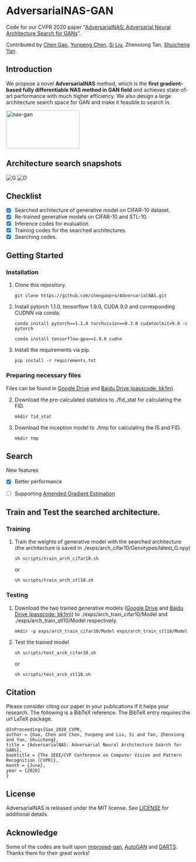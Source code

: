 # AdversarialNAS-GAN
Code for our CVPR 2020 paper "[AdversarialNAS: Adversarial Neural Architecture Search for GANs](https://arxiv.org/pdf/1912.02037.pdf)".

Contributed by [Chen Gao](https://chengaopro.github.io/), [Yunpeng Chen](https://cypw.github.io/), [Si Liu](https://scholar.google.com/citations?user=bqV8WoIAAAAJ&hl=zh-CN), Zhenxiong Tan, [Shuicheng Yan](https://scholar.google.com/citations?user=DNuiPHwAAAAJ&hl=zh-CN).

## Introduction
We propose a novel **AdversarialNAS** method, which is the **first gradient-based fully differentiable NAS method in GAN field** and achieves state-of-art performance with much higher efficiency. We also design a large architecture search space for GAN and make it feasible to search in.

<img src="imgs/fig-cell.png" alt="nas-gan" width="200" height="103">

## Architecture search snapshots
<img src="imgs/snapshot_examples/G.gif" alt="G">

<img src="imgs/snapshot_examples/D.gif" alt="D">

## Checklist
- [x] Searched architecture of generative model on CIFAR-10 dataset.
- [x] Re-trained generative models on CIFAR-10 and STL-10.
- [x] Inference codes for evaluation.
- [x] Training codes for the searched architectures.
- [x] Searching codes.

## Getting Started
### Installation
1. Clone this repository.

    ~~~
    git clone https://github.com/chengaopro/AdversarialNAS.git
    ~~~
   
2. Install pytorch 1.1.0, tensorflow 1.9.0, CUDA 9.0 and corresponding CUDNN via conda.

    ~~~
    conda install pytorch==1.1.0 torchvision==0.3.0 cudatoolkit=9.0 -c pytorch
    ~~~
   
    ~~~
    conda install tensorflow-gpu==1.9.0 cudnn
    ~~~
   
3. Install the requirements via pip.
    
    ~~~
    pip install -r requirements.txt
    ~~~

### Preparing necessary files

Files can be found in [Google Drive](https://drive.google.com/drive/folders/17Kqc5aImZ2vHJ1SH1HkrHjlk0MZeuM6q?usp=sharing) and [Baidu Drive (passcode: bk1m)](https://pan.baidu.com/s/1_1K6mqKxGj3_TBbJcSUE-Q).
   
2. Download the pre-calculated statistics to ./fid_stat for calculating the FID.
    
    ~~~
    mkdir fid_stat
    ~~~
   
3. Download the inception model to ./tmp for calculating the IS and FID.
    
    ~~~
    mkdir tmp
    ~~~
   
## Search
New features
- [x] Better performance
- [ ] Supporting [Amended Gradient Estimation](https://arxiv.org/pdf/1910.11831.pdf)


## Train and Test the searched architecture.
### Training
1. Train the weights of generative model with the searched architecture (the architecture is saved in ./exps/arch_cifar10/Genotypes/latest_G.npy)
    
    ~~~
    sh scripts/train_arch_cifar10.sh
    ~~~
    or
    ~~~
    sh scripts/train_arch_stl10.sh
    ~~~
   
### Testing
1. Download the two trained generative models ([Google Drive](https://drive.google.com/drive/folders/17Kqc5aImZ2vHJ1SH1HkrHjlk0MZeuM6q?usp=sharing) and [Baidu Drive (passcode: bk1m)](https://pan.baidu.com/s/1_1K6mqKxGj3_TBbJcSUE-Q)) to ./exps/arch_train_cifar10/Model and ./exps/arch_train_stl10/Model respectively.

    ~~~
    mkdir -p exps/arch_train_cifar10/Model exps/arch_train_stl10/Model 
    ~~~
   
2. Test the trained model
    ~~~
    sh scripts/test_arch_cifar10.sh
    ~~~
    or
    ~~~
    sh scripts/test_arch_stl10.sh
    ~~~

## Citation
Please consider citing our paper in your publications if it helps your research. The following is a BibTeX reference. The BibTeX entry requires the url LaTeX package.

~~~
@InProceedings{Gao_2020_CVPR,
author = {Gao, Chen and Chen, Yunpeng and Liu, Si and Tan, Zhenxiong and Yan, Shuicheng},
title = {AdversarialNAS: Adversarial Neural Architecture Search for GANs},
booktitle = {The IEEE/CVF Conference on Computer Vision and Pattern Recognition (CVPR)},
month = {June},
year = {2020}
}
~~~

## License
AdversarialNAS is released under the MIT license. See [LICENSE](LICENSE) for additional details.
## Acknowledge
Some of the codes are built upon [improved-gan](https://github.com/openai/improved-gan), [AutoGAN](https://github.com/TAMU-VITA/AutoGAN) and [DARTS](https://github.com/quark0/darts). Thanks them for their great works!
